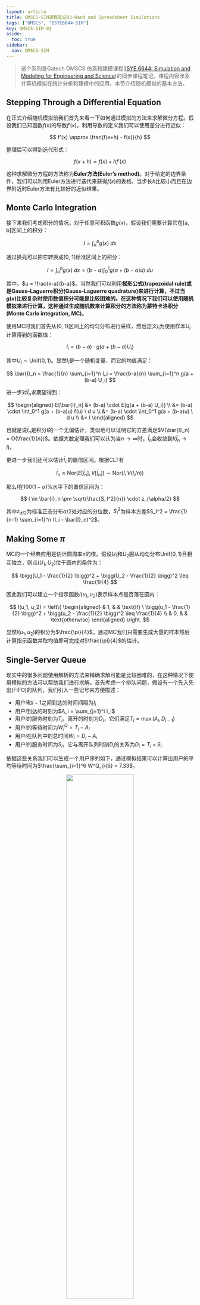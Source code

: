 ```yaml
---
layout: article
title: OMSCS-SIM课程笔记03-Hand and Spreadsheet Simulations
tags: ["OMSCS", "ISYE6644-SIM"]
key: OMSCS-SIM-03
aside:
  toc: true
sidebar:
  nav: OMSCS-SIM
---
```


> 这个系列是Gatech OMSCS 仿真和建模课程([ISYE 6644: Simulation and Modeling for Engineering and Science](https://omscs.gatech.edu/isye-6644-simulation-and-modeling-engineering-and-science))的同步课程笔记。课程内容涉及计算机模拟在统计分析和建模中的应用，本节介绍随机模拟的基本方法。
<!--more-->

## Stepping Through a Differential Equation

在正式介绍随机模拟前我们首先来看一下如何通过模拟的方法来求解微分方程。假设我们已知函数$f(x)$的导数$f'(x)$，利用导数的定义我们可以使用差分进行近似：

$$
f'(x) \approx \frac{f(x+h) - f(x)}{h}
$$

整理后可以得到迭代形式：

$$
f(x+h) \approx f(x) + h f'(x)
$$

这种求解微分方程的方法称为**Euler方法(Euler’s method)**。对于给定的边界条件，我们可以利用Euler方法进行迭代来获得$f(x)$的表格。当步长$h$比较小而且在边界附近时Euler方法有比较好的近似结果。

## Monte Carlo Integration

接下来我们考虑积分的情况。对于任意可积函数$g(x)$，假设我们需要计算它在[a, b]区间上的积分：

$$
I = \int_a^b g(x) \ dx
$$

通过换元可以把它转换成[0, 1]标准区间上的积分：

$$
I = \int_a^b g(x) \ dx = (b-a) \int_0^1 g(a + (b-a) u) \ du
$$

其中，$u = \frac{x-a}{b-a}$。当然我们可以利用**梯形公式(trapezoidal rule)**或是**Gauss–Laguerre积分(Gauss–Laguerre quadrature)**来进行计算，不过当$g(x)$比较复杂时使用数值积分可能是比较困难的。在这种情况下我们可以使用随机模拟来进行计算，这种通过生成随机数来计算积分的方法称为**蒙特卡洛积分(Monte Carlo integration, MC)**。

使用MC时我们首先从(0, 1)区间上的均匀分布进行采样，然后定义$I_i$为使用样本$U_i$计算得到的函数值：

$$
I_i = (b-a) \cdot g(a + (b-a) U_i)
$$

其中$U_i \sim \text{Unif}(0, 1)$。显然$I_i$是一个随机变量，而它的均值满足：

$$
\bar{I}_n = \frac{1}{n} \sum_{i=1}^n I_i = \frac{b-a}{n} \sum_{i=1}^n g(a + (b-a) U_i)
$$

进一步对$\bar{I}_n$求期望得到：

$$
\begin{aligned}
E[\bar{I}_n] &= (b-a) \cdot E[g(a + (b-a) U_i)] \\
&= (b-a) \cdot \int_0^1 g(a + (b-a)u) f(u) \ d u \\
&= (b-a) \cdot \int_0^1 g(a + (b-a)u) \ d u \\
&= I
\end{aligned}
$$

也就是说$\bar{I}_n$是积分$I$的一个无偏估计，类似地可以证明它的方差满足$V(\bar{I}_n) = O(\frac{1}{n})$。依据大数定理我们可以认为当$n \to \infty$时，$\bar{I}_n$会收敛到$I$($\bar{I}_n \to I$)。

更进一步我们还可以估计$\bar{I}_n$的置信区间。根据CLT有

$$
\bar{I}_n \approx \text{Nor}(E[\bar{I}_n], V[\bar{I}_n]) \sim \text{Nor}(I, V(I_i / n))
$$

那么$I$在$100(1-\alpha)\%$水平下的置信区间为：

$$
I \in \bar{I}_n \pm \sqrt{\frac{S_I^2}{n}} \cdot z_{\alpha/2}
$$

其中$z_{\alpha/2}$为标准正态分布$\alpha/2$处对应的分位数，$S_I^2$为样本方差$S_I^2 = \frac{1}{n-1} \sum_{i=1}^n (I_i - \bar{I}_n)^2$。

## Making Some $\pi$

MC的一个经典应用是估计圆周率$\pi$的值。假设$U_1$和$U_2$服从均匀分布$\text{Unif}(0, 1)$且相互独立，则点$(U_1, U_2)$位于圆内的条件为：

$$
\bigg(U_1 - \frac{1}{2} \bigg)^2 + \bigg(U_2 - \frac{1}{2} \bigg)^2 \leq \frac{1}{4}
$$

因此我们可以建立一个指示函数$I(u_1, u_2)$表示样本点是否落在圆内：

$$
I(u_1, u_2) =
\left\{
\begin{aligned}
& 1, & & \text{if} \ \bigg(u_1 - \frac{1}{2} \bigg)^2 + \bigg(u_2 - \frac{1}{2} \bigg)^2 \leq \frac{1}{4} \\
& 0, & & \text{otherwise} 
\end{aligned}
\right.
$$

显然$I(u_1, u_2)$的积分为$\frac{\pi}{4}$。通过MC我们只需要生成大量的样本然后计算指示函数并取均值即可完成对$\frac{\pi}{4}$的估计。

## Single-Server Queue

现实中的很多问题使用解析的方法来精确求解可能是比较困难的，在这种情况下使用模拟的方法可以帮助我们进行求解。首先考虑一个排队问题，假设有一个先入先出(FIFO)的队列，我们引入一些记号来方便描述：

- 用户$i$和$i-1$之间到达的时间间隔为$I_i$
- 用户$i$到达的时刻为$A_i = \sum_{j=1}^i I_i$
- 用户$i$的服务时刻为$T_i$，离开的时刻为$D_i$，它们满足$T_i = \max (A_i, D_{i-1})$
- 用户$i$的等待时间为$W_i^Q = T_i - A_i$
- 用户$i$在队列中的总时间$W_i = D_i - A_i$
- 用户$i$的服务时间为$S_i$，它与离开队列时刻$D_i$的关系为$D_i = T_i + S_i$

依据这些关系我们可以生成一个用户序列如下，通过模拟结果可以计算出用户的平均等待时间为$\frac{\sum_{i=1}^6 W^Q_i}{6} = 7.33$。

<div align=center>
<img src="https://pic1.xuehuaimg.com/proxy/i.imgur.com/qVNk37G.png" width="60%">
</div>

接下来我们考虑系统中在单位时间的平均用户数，我们记$L(t)$为$t$时刻系统中用户的数目，它包含正在服务以及在队列中等候的用户数。

<div align=center>
<img src="https://pic1.xuehuaimg.com/proxy/i.imgur.com/Uwyq3tO.png" width="35%">
<img src="https://pic1.xuehuaimg.com/proxy/i.imgur.com/CyYMnX8.png" width="58%">
</div>

因此单位时间的平均用户数为：

$$
\bar{L} = \frac{1}{29} \int_0^{29} L(t) \ dt = \frac{70}{29}
$$

另一种计算$\bar{L}$的方法是对每个用户在系统中的时长进行求和然后再对时间进行平均：

$$
\bar{L} = \frac{\sum_{i=1}^6 D_i - A_i}{29} = \frac{70}{29}
$$

如果使用后入先出(LIFO)的策略，对于同样的样本我们可以得到仿真结果如下：

<div align=center>
<img src="https://pic1.xuehuaimg.com/proxy/i.imgur.com/9fKfeZL.png" width="60%">
</div>

计算得到此时用户的平均等待时间为5.33，单位时间系统中的平均用户数为2，因此后入先出的队列比先入先出的队列更加高效。

## (s; S) Inventory System

接下来考虑一个库存管理系统。假设每件商品的售价为$d$，库存系统的管理策略为保证每一天开始库存中商品的数量至少为$s$，如果当天结束时库存小于$s$则需要进行补货将库存量提到$S$。记第$i$天结束后的库存量为$I_i$，当天的进货量为$Z_i$，它满足

$$
Z_i = 
\left\{
\begin{aligned}
& S-I_i, & & \text{if} \ I_i < s \\
& 0, & & \text{otherwise} 
\end{aligned}
\right.
$$

假设第$i$天进货的花费为$K+c Z_i$，每件商品在库存中的保管费用为$h$，商店的需求为$D_i$，如果当天库存量小于需求单位商品还会导致$p$的损失。在这些条件下我们可以建立商店的利润模型：

<div align=center>
<img src="https://pic1.xuehuaimg.com/proxy/i.imgur.com/SoZOQEl.png" width="80%">
</div>

通过模拟我们可以得到商店每天的利润：

<div align=center>
<img src="https://pic1.xuehuaimg.com/proxy/i.imgur.com/JGLLHvR.png" width="80%">
</div>

## Simulating Random Variables

本节课最后讨论了模拟随机变量的方法。对于离散型随机变量我们可以通过对[0, 1]区间上的均匀分布进行采样，然后利用逆变换采样来生成离散变量。

<div align=center>
<img src="https://pic1.xuehuaimg.com/proxy/i.imgur.com/IIAf0Pm.png" width="80%">
<img src="https://pic1.xuehuaimg.com/proxy/i.imgur.com/kraSXdf.png" width="80%">
</div>

而对于连续型随机变量，只需要解出CDF的反函数再进行逆变换采样即可。

<div align=center>
<img src="https://pic1.xuehuaimg.com/proxy/i.imgur.com/sunRzaj.png" width="80%">
</div>

## Reference

- [Hand and Spreadsheet Simulations](https://www2.isye.gatech.edu/~sman/courses/6644/Module03-HandSimulationSlides-210816.pdf)
- [Wikipedia: Euler’s method](https://en.wikipedia.org/wiki/Euler_method#:~:text=The%20Euler%20method%20is%20a,proportional%20to%20the%20step%20size.)
- [Wikipedia: Trapezoidal rule](https://en.wikipedia.org/wiki/Trapezoidal_rule)
- [Wikipedia: Gauss–Laguerre quadrature](https://en.wikipedia.org/wiki/Gauss%E2%80%93Laguerre_quadrature)